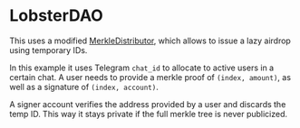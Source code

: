 # LobsterDAO

This uses a modified [MerkleDistributor](https://github.com/Uniswap/merkle-distributor), which allows to issue a lazy airdrop using temporary IDs.

In this example it uses Telegram `chat_id` to allocate to active users in a certain chat.
A user needs to provide a merkle proof of `(index, amount)`, as well as a signature of `(index, account)`.

A signer account verifies the address provided by a user and discards the temp ID.
This way it stays private if the full merkle tree is never publicized.
